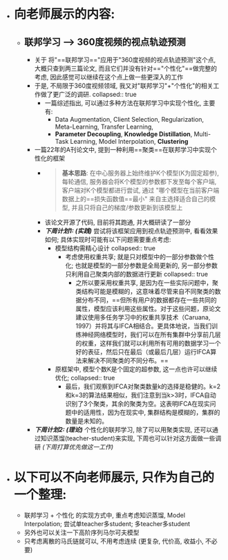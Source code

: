 - # 向老师展示的内容:
	- ## 联邦学习 --> 360度视频的视点轨迹预测
		- 关于 将"==联邦学习=="应用于"360度视频的视点轨迹预测"这个点, 大概只查到两三篇论文, 而且它们并没有针对=="个性化"==做完整的考虑, 因此感觉可以继续在这个点上做一些更深入的工作
		- 于是, 不局限于360度视频领域, 我又对"联邦学习"+"个性化"的相关工作做了更广泛的调研.
		  collapsed:: true
			- 一篇综述指出, 可以通过多种方法在联邦学习中实现个性化, 主要有:
				- Data Augmentation, Client Selection, Regularization, Meta-Learning, Transfer Learning,
				- **Parameter Decoupling**, **Knowledge Distillation**, Multi-Task Learning, Model Interpolation, **Clustering**
		- 一篇22年的A刊论文中, 提到一种利用==聚类==在联邦学习中实现个性化的框架
			- > **基本思路**: 在中心服务器上始终维护K个模型(K为固定超参), 每轮通信, 服务器会将K个模型的参数都下发至每个客户端, 客户端对K个模型都进行尝试, 通过 "哪个模型在当前客户端数据上的==损失函数值==最小" 来自主选择适合自己的模型, 并且只将自己的梯度/参数更新到该模型上
			- 该论文开源了代码, 目前将其跑通, 并大概研读了一部分
			- ***下周计划1: (实践)*** 尝试将该框架应用到视点轨迹预测中, 看看效果如何; 具体实现时可能有以下问题需要重点考虑:
				- 模型结构需精心设计
				  collapsed:: true
					- 考虑使用权重共享; 就是只对模型中的一部分参数做个性化; 也就是模型的一部分参数是全局更新的, 另一部分参数只利用自己聚类内部的数据进行更新
					  collapsed:: true
						- 之所以要采用权重共享, 是因为在一些实际问题中，聚类结构可能是模糊的，这意味着尽管来自不同聚类的数据分布不同，==但所有用户的数据都存在一些共同的属性，模型应该利用这些属性。对于这些问题，原论文建议使用多任务学习中的权重共享技术（Caruana, 1997）并将其与IFCA相结合。更具体地说，当我们训练神经网络模型时，我们可以在所有集群中分享前几层的权重，这样我们就可以利用所有可用的数据学习一个好的表征，然后只在最后（或最后几层）运行IFCA算法来解决不同聚类的不同分布。==
				- 原框架中, 模型个数K是个固定的超参数, 这一点也许可以继续优化;
				  collapsed:: true
					- 最后，我们观察到IFCA对聚类数量k的选择是稳健的。k=2和k=3的算法结果相似，我们注意到当k>3时，IFCA自动识别了3个聚类，其余的聚类为空。这表明IFCA在现实问题中的适用性，因为在现实中, 集群结构是模糊的，集群的数量是未知的。
		- ***下周计划2: (理论)*** 个性化的联邦学习, 除了可以用聚类实现, 还可以通过知识蒸馏(teacher-student)来实现, 下周也可以针对这方面做一些调研 _(下周打算优先做这一工作)_
- # 以下可以不向老师展示, 只作为自己的一个整理:
	- 联邦学习 + 个性化 的实现方式中, 重点考虑知识蒸馏, Model Interpolation; 尝试单teacher多student; 多teacher多student
	- 另外也可以关注一下高阶序列马尔可夫模型
	- 只考虑离散的马氏链就可以, 不用考虑连续 (更复杂, 代价高, 收益小, 不必要)